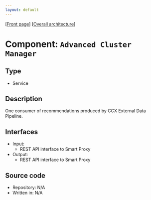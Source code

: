 ```yaml
---
layout: default
---
```

\[[Front page](../overall-architecture.html)\] \[[Overall architecture](../overall-architecture.html)\]



# Component: `Advanced Cluster Manager`



## Type

* Service



## Description

One consumer of recommendations produced by CCX External Data Pipeline.



## Interfaces

* Input:
    - REST API interface to Smart Proxy
* Output:
    - REST API interface to Smart Proxy

## Source code

* Repository: N/A
* Written in: N/A
